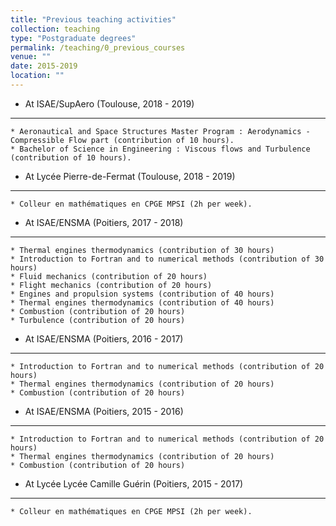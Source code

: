 ```yaml
---
title: "Previous teaching activities"
collection: teaching
type: "Postgraduate degrees"
permalink: /teaching/0_previous_courses
venue: ""
date: 2015-2019
location: ""
---
```



- At ISAE/SupAero (Toulouse, 2018 - 2019)
---

	* Aeronautical and Space Structures Master Program : Aerodynamics - Compressible Flow part (contribution of 10 hours).
	* Bachelor of Science in Engineering : Viscous flows and Turbulence (contribution of 10 hours).

- At Lycée Pierre-de-Fermat (Toulouse, 2018 - 2019)
---

	* Colleur en mathématiques en CPGE MPSI (2h per week).

- At ISAE/ENSMA (Poitiers, 2017 - 2018)
---

	* Thermal engines thermodynamics (contribution of 30 hours)
	* Introduction to Fortran and to numerical methods (contribution of 30 hours)
	* Fluid mechanics (contribution of 20 hours)
	* Flight mechanics (contribution of 20 hours)
	* Engines and propulsion systems (contribution of 40 hours)
	* Thermal engines thermodynamics (contribution of 40 hours)
	* Combustion (contribution of 20 hours)
	* Turbulence (contribution of 20 hours)

- At ISAE/ENSMA (Poitiers, 2016 - 2017)
---

	* Introduction to Fortran and to numerical methods (contribution of 20 hours)
	* Thermal engines thermodynamics (contribution of 20 hours)
	* Combustion (contribution of 20 hours)

- At ISAE/ENSMA (Poitiers, 2015 - 2016)
---

	* Introduction to Fortran and to numerical methods (contribution of 20 hours)
	* Thermal engines thermodynamics (contribution of 20 hours)
	* Combustion (contribution of 20 hours)

- At Lycée Lycée Camille Guérin (Poitiers, 2015 - 2017)
---

	* Colleur en mathématiques en CPGE MPSI (2h per week).
